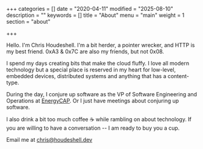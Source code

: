 +++
categories = []
date = "2020-04-11"
modified = "2025-08-10"
description = ""
keywords = []
title = "About"
menu = "main"
weight = 1
section = "about"

+++

Hello. I'm Chris Houdeshell. I'm a bit herder, a pointer wrecker, and HTTP is my best friend. 0xA3 & 0x7C are also my friends, but not 0x08. 

I spend my days creating bits that make the cloud fluffy. I love all modern technology but a special place is reserved in my heart for low-level, embedded devices, distributed systems and anything that has a content-type. 

During the day, I conjure up software as the VP of Software Engineering and Operations at [EnergyCAP](http://www.energycap.com). Or I just have meetings about conjuring up software.

I also drink a bit too much coffee ☕ while rambling on about technology. If you are willing to have a conversation -- I am ready to buy you a cup. 

Email me at [chris@houdeshell.dev](mailto:chris@houdeshell.dev)